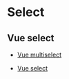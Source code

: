 # Select

## Vue select

- [Vue multiselect](https://github.com/monterail/vue-multiselect)

- [Vue select](https://github.com/sagalbot/vue-select)
